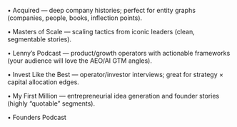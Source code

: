•	Acquired — deep company histories; perfect for entity graphs (companies, people, books, inflection points).

•	Masters of Scale — scaling tactics from iconic leaders (clean, segmentable stories).

•	Lenny’s Podcast — product/growth operators with actionable frameworks (your audience will love the AEO/AI GTM angles).

•	Invest Like the Best — operator/investor interviews; great for strategy × capital allocation edges.

•	My First Million — entrepreneurial idea generation and founder stories (highly “quotable” segments).

• Founders Podcast
